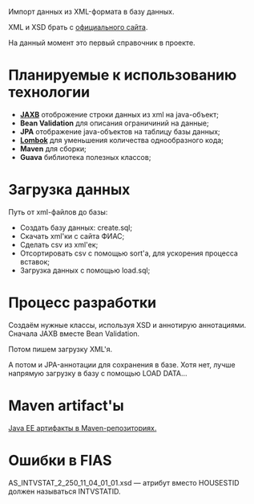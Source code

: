 Импорт данных из XML-формата в базу данных.

XML и XSD брать с [официального сайта](http://fias.nalog.ru/Public/DownloadPage.aspx).

На данный момент это первый справочник в проекте.

# Планируемые к использованию технологии #
  * **[JAXB](JAXB.md)** отоброжение строки данных из xml на java-объект;
  * **Bean Validation** для описания ограничиний на данные;
  * **JPA** отображение java-объектов на таблицу базы данных;
  * **[Lombok](Lombok.md)** для уменьшения количества однообразного кода;
  * **Maven** для сборки;
  * **Guava** библиотека полезных классов;

# Загрузка данных #

Путь от xml-файлов до базы:
  * Создать базу данных: create.sql;
  * Скачать xml'ки с сайта ФИАС;
  * Сделать csv из xml'ек;
  * Отсортировать csv с помощью sort'а, для ускорения процесса вставок;
  * Загрузка данных с помощью load.sql;

# Процесс разработки #

Создаём нужные классы, используя XSD и аннотирую аннотациями. Сначала JAXB вместе Bean Validation.

Потом пишем загрузку XML'я.

А потом и JPA-аннотации для сохранения в базе. Хотя нет, лучше напрямую загрузку в базу с помощью LOAD DATA…

# Maven artifact'ы #

[Java EE артифакты в Maven-репозиториях.](http://weblogs.java.net/blog/edburns/archive/2011/09/02/jcpjavaee-artifacts-maven-central)

# Ошибки в FIAS #

AS\_INTVSTAT\_2\_250\_11\_04\_01\_01.xsd — атрибут вместо HOUSESTID должен называться INTVSTATID.
